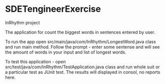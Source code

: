 # SDETengineerExercise
InRhythm project

The application for count the biggest words in sentences entered by user.

To run the app open src/main/java/com/InRhythm/LongestWord.java class and run main method.
Follow the prompt - enter some sentense and will see the amount of words in your input and list of longest words.

To test this application - open src/test/java/com/InRhythm/TestApplication.java class and run whole suit or a particular test as JUnit test.
The results will displayed in consol, no reports here.
